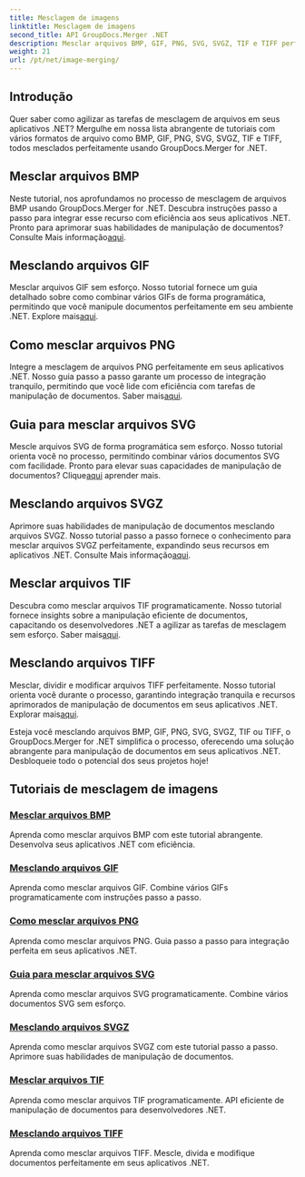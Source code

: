 ```yaml
---
title: Mesclagem de imagens
linktitle: Mesclagem de imagens
second_title: API GroupDocs.Merger .NET
description: Mesclar arquivos BMP, GIF, PNG, SVG, SVGZ, TIF e TIFF perfeitamente com GroupDocs.Merger .NET. Integre com eficiência a manipulação de documentos em seus aplicativos .NET.
weight: 21
url: /pt/net/image-merging/
---
```

## Introdução

Quer saber como agilizar as tarefas de mesclagem de arquivos em seus aplicativos .NET? Mergulhe em nossa lista abrangente de tutoriais com vários formatos de arquivo como BMP, GIF, PNG, SVG, SVGZ, TIF e TIFF, todos mesclados perfeitamente usando GroupDocs.Merger for .NET.

## Mesclar arquivos BMP

 Neste tutorial, nos aprofundamos no processo de mesclagem de arquivos BMP usando GroupDocs.Merger for .NET. Descubra instruções passo a passo para integrar esse recurso com eficiência aos seus aplicativos .NET. Pronto para aprimorar suas habilidades de manipulação de documentos? Consulte Mais informação[aqui](./merge-bmp-files/).

## Mesclando arquivos GIF

 Mesclar arquivos GIF sem esforço. Nosso tutorial fornece um guia detalhado sobre como combinar vários GIFs de forma programática, permitindo que você manipule documentos perfeitamente em seu ambiente .NET. Explore mais[aqui](./merging-gif-files/).

## Como mesclar arquivos PNG

Integre a mesclagem de arquivos PNG perfeitamente em seus aplicativos .NET. Nosso guia passo a passo garante um processo de integração tranquilo, permitindo que você lide com eficiência com tarefas de manipulação de documentos. Saber mais[aqui](./how-to-merge-png-files/).

## Guia para mesclar arquivos SVG

 Mescle arquivos SVG de forma programática sem esforço. Nosso tutorial orienta você no processo, permitindo combinar vários documentos SVG com facilidade. Pronto para elevar suas capacidades de manipulação de documentos? Clique[aqui](./guide-merging-svg-files/) aprender mais.

## Mesclando arquivos SVGZ

 Aprimore suas habilidades de manipulação de documentos mesclando arquivos SVGZ. Nosso tutorial passo a passo fornece o conhecimento para mesclar arquivos SVGZ perfeitamente, expandindo seus recursos em aplicativos .NET. Consulte Mais informação[aqui](./merging-svgz-files/).

## Mesclar arquivos TIF

 Descubra como mesclar arquivos TIF programaticamente. Nosso tutorial fornece insights sobre a manipulação eficiente de documentos, capacitando os desenvolvedores .NET a agilizar as tarefas de mesclagem sem esforço. Saber mais[aqui](./merge-tif-files/).

## Mesclando arquivos TIFF

Mesclar, dividir e modificar arquivos TIFF perfeitamente. Nosso tutorial orienta você durante o processo, garantindo integração tranquila e recursos aprimorados de manipulação de documentos em seus aplicativos .NET. Explorar mais[aqui](./merging-tiff-files/).

Esteja você mesclando arquivos BMP, GIF, PNG, SVG, SVGZ, TIF ou TIFF, o GroupDocs.Merger for .NET simplifica o processo, oferecendo uma solução abrangente para manipulação de documentos em seus aplicativos .NET. Desbloqueie todo o potencial dos seus projetos hoje!
## Tutoriais de mesclagem de imagens
### [Mesclar arquivos BMP](./merge-bmp-files/)
Aprenda como mesclar arquivos BMP com este tutorial abrangente. Desenvolva seus aplicativos .NET com eficiência.
### [Mesclando arquivos GIF](./merging-gif-files/)
Aprenda como mesclar arquivos GIF. Combine vários GIFs programaticamente com instruções passo a passo.
### [Como mesclar arquivos PNG](./how-to-merge-png-files/)
Aprenda como mesclar arquivos PNG. Guia passo a passo para integração perfeita em seus aplicativos .NET.
### [Guia para mesclar arquivos SVG](./guide-merging-svg-files/)
Aprenda como mesclar arquivos SVG programaticamente. Combine vários documentos SVG sem esforço.
### [Mesclando arquivos SVGZ](./merging-svgz-files/)
Aprenda como mesclar arquivos SVGZ com este tutorial passo a passo. Aprimore suas habilidades de manipulação de documentos.
### [Mesclar arquivos TIF](./merge-tif-files/)
Aprenda como mesclar arquivos TIF programaticamente. API eficiente de manipulação de documentos para desenvolvedores .NET.
### [Mesclando arquivos TIFF](./merging-tiff-files/)
Aprenda como mesclar arquivos TIFF. Mescle, divida e modifique documentos perfeitamente em seus aplicativos .NET.
